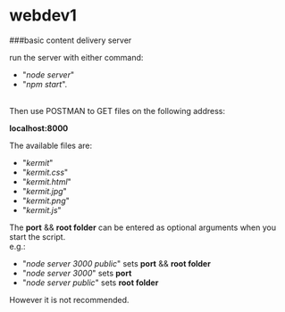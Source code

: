 # webdev1

###basic content delivery server

run the server with either command: <br>

* "*node server*" 
* "*npm start*". 

<br>Then use POSTMAN to GET files on the following address: 

**localhost:8000**

The available files are:
* "*kermit*" 
* "*kermit.css*" 
* "*kermit.html*" 
* "*kermit.jpg*" 
* "*kermit.png*" 
* "*kermit.js*" 

The **port** && **root folder** can be entered as optional arguments when you start the script. <br>
e.g.:
* "*node server 3000 public*" sets **port** && **root folder**
* "*node server 3000*" sets **port**
* "*node server public*" sets **root folder**

However it is not recommended.
